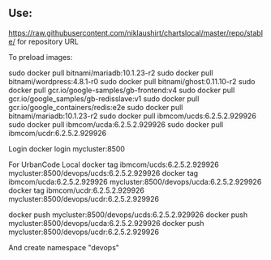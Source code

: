## Use:
https://raw.githubusercontent.com/niklaushirt/chartslocal/master/repo/stable/
for repository URL

To preload images:

sudo docker pull bitnami/mariadb:10.1.23-r2
sudo docker pull bitnami/wordpress:4.8.1-r0
sudo docker pull bitnami/ghost:0.11.10-r2
sudo docker pull gcr.io/google-samples/gb-frontend:v4
sudo docker pull gcr.io/google_samples/gb-redisslave:v1
sudo docker pull gcr.io/google_containers/redis:e2e
sudo docker pull bitnami/mariadb:10.1.23-r2
sudo docker pull ibmcom/ucds:6.2.5.2.929926
sudo docker pull ibmcom/ucda:6.2.5.2.929926
sudo docker pull ibmcom/ucdr:6.2.5.2.929926

Login
docker login mycluster:8500

For UrbanCode Local
docker tag ibmcom/ucds:6.2.5.2.929926 mycluster:8500/devops/ucds:6.2.5.2.929926
docker tag ibmcom/ucda:6.2.5.2.929926 mycluster:8500/devops/ucda:6.2.5.2.929926
docker tag ibmcom/ucdr:6.2.5.2.929926 mycluster:8500/devops/ucdr:6.2.5.2.929926

docker push mycluster:8500/devops/ucds:6.2.5.2.929926
docker push mycluster:8500/devops/ucda:6.2.5.2.929926
docker push mycluster:8500/devops/ucdr:6.2.5.2.929926

And create namespace "devops"
